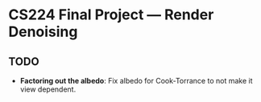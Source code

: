 # CS224 Final Project &mdash; Render Denoising

## TODO

- **Factoring out the albedo**: Fix albedo for Cook-Torrance to not make it view dependent.
